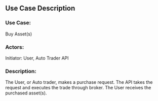 ## Use Case Description
### Use Case: 
Buy Asset(s)

### Actors: 
Initiator: User, Auto Trader
API

### Description: 
The User, or Auto trader, makes a purchase request.
The API takes the request and executes the trade through broker.
The User receives the purchased asset(s).
